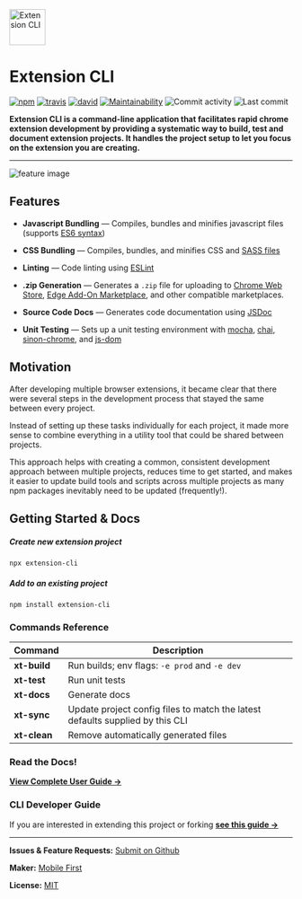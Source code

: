 <img src="https://raw.githubusercontent.com/MobileFirstLLC/extension-cli/master/guide/assets/images/favicon.png" width="64" alt="Extension CLI">  

# Extension CLI

[![npm](https://img.shields.io/npm/v/extension-cli)](https://www.npmjs.com/package/extension-cli)
[![travis](https://img.shields.io/travis/mobilefirstllc/extension-cli)](https://travis-ci.org/MobileFirstLLC/extension-cli)
[![david](https://img.shields.io/david/mobilefirstllc/extension-cli)](https://david-dm.org/mobilefirstllc/extension-cli)
[![Maintainability](https://api.codeclimate.com/v1/badges/abbf1b25f926d75bb9df/maintainability)](https://codeclimate.com/github/MobileFirstLLC/extension-cli/maintainability)
![Commit activity](https://img.shields.io/github/commit-activity/m/mobilefirstllc/extension-cli)
![Last commit](https://img.shields.io/github/last-commit/mobilefirstllc/extension-cli)


**Extension CLI is a command-line application that facilitates rapid chrome extension development by providing
a systematic way to build, test and document extension projects. It handles the project setup to let you focus 
on the extension you are creating.**

* * *

![feature image](https://github-production-repository-image-32fea6.s3.amazonaws.com/228303750/377f2000-228e-11ea-9d8a-a77af7765cd5)

## Features

-   **Javascript Bundling** — Compiles, bundles and minifies javascript files (supports [ES6 syntax](http://es6-features.org/))                                                                                                           

-   **CSS Bundling** — Compiles, bundles, and minifies CSS and [SASS files](https://sass-lang.com/guide)                                                                                                                                                          

-   **Linting** — Code linting using [ESLint](https://eslint.org/)                                                                                                                                                                        

-   **.zip Generation** — Generates a `.zip` file for uploading to [Chrome Web Store](https://chrome.google.com/webstore/category/extensions), [Edge Add-On Marketplace](https://microsoftedge.microsoft.com/addons/Microsoft-Edge-Extensions-Home), and other compatible marketplaces.                                                                                       

-   **Source Code Docs** — Generates code documentation using [JSDoc](https://jsdoc.app/about-getting-started.html)                                                                                                                                

-   **Unit Testing** —  Sets up a unit testing environment with [mocha](https://mochajs.org), [chai](https://www.chaijs.com/), [sinon-chrome](https://github.com/acvetkov/sinon-chrome), and [js-dom](https://github.com/rstacruz/jsdom-global) 

## Motivation

After developing multiple browser extensions, it became clear that there were several steps in the development process that stayed the same between every project. 

Instead of setting up these tasks individually for each project, it made more sense to combine everything in a utility tool that could be shared between projects. 

This approach helps with creating a common, consistent development approach between multiple projects, reduces time to get started, and makes it easier to update build tools and scripts across multiple projects as many npm packages inevitably need to be updated (frequently!).

## Getting Started & Docs

##### Create new extension project

```text
npx extension-cli
```

##### Add to an existing project

```text
npm install extension-cli
```

### Commands Reference

Command | Description
--- | ---
**xt-build** | Run builds; env flags: `-e prod` and `-e dev`
**xt-test**| Run unit tests
**xt-docs**| Generate docs
**xt-sync**| Update project config files to match the latest defaults supplied by this CLI
**xt-clean** | Remove automatically generated files

### Read the Docs!

**[View Complete User Guide →](https://oss.mobilefirst.me/extension-cli/)**

### CLI Developer Guide

If you are interested in extending this project or forking **[see this guide &rarr;](https://oss.mobilefirst.me/extension-cli/13-cli-development/)**

* * *

**Issues & Feature Requests:** [Submit on Github](https://github.com/MobileFirstLLC/extension-cli/issues/new/choose)

**Maker:** [Mobile First](https://mobilefirst.me)

**License:** [MIT](https://github.com/MobileFirstLLC/extension-cli/blob/master/LICENSE)
